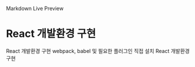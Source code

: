 Markdown Live Preview
# React 개발환경 구현


React 개발환경 구현
webpack, babel 및 필요한 플러그인 직접 설치 React 개발환경 구현
